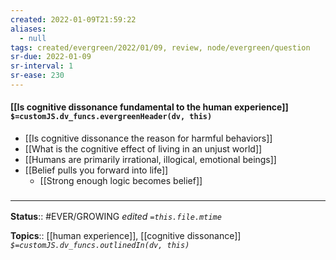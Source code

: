 ```yaml
---
created: 2022-01-09T21:59:22 
aliases:
  - null
tags: created/evergreen/2022/01/09, review, node/evergreen/question 
sr-due: 2022-01-09
sr-interval: 1
sr-ease: 230
---
```


#### [[Is cognitive dissonance fundamental to the human experience]] `$=customJS.dv_funcs.evergreenHeader(dv, this)`


- [[Is cognitive dissonance the reason for harmful behaviors]]
- [[What is the cognitive effect of living in an unjust world]]
- [[Humans are primarily irrational, illogical, emotional beings]]
- [[Belief pulls you forward into life]]
	- [[Strong enough logic becomes belief]] 

### <hr class="footnote"/>

**Status**:: #EVER/GROWING
*edited `=this.file.mtime`*

**Topics**:: [[human experience]], [[cognitive dissonance]]
*`$=customJS.dv_funcs.outlinedIn(dv, this)`*


